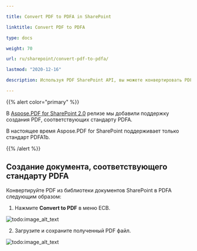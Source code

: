 ```yaml
---

title: Convert PDF to PDFA in SharePoint

linktitle: Convert PDF to PDFA

type: docs

weight: 70

url: ru/sharepoint/convert-pdf-to-pdfa/

lastmod: "2020-12-16"

description: Используя PDF SharePoint API, вы можете конвертировать PDF в формат PDFA. В настоящее время поддерживается только стандарт PDF/A-1b.

---
```


{{% alert color="primary" %}}

В [Aspose.PDF for SharePoint 2.0](https://releases.aspose.com/pdf/sharepoint/new-releases/aspose.pdf-for-sharepoint-2.0.0/) релизе мы добавили поддержку создания PDF, соответствующих стандарту PDFA.

В настоящее время Aspose.PDF for SharePoint поддерживает только стандарт PDFA1b.

{{% /alert %}}

## **Создание документа, соответствующего стандарту PDFA**

Конвертируйте PDF из библиотеки документов SharePoint в PDFA следующим образом:

1. Нажмите **Convert to PDF** в меню ECB.

![todo:image_alt_text](convert-pdf-to-pdfa_1.png)

2. Загрузите и сохраните полученный PDF файл.

![todo:image_alt_text](convert-pdf-to-pdfa_2.png)